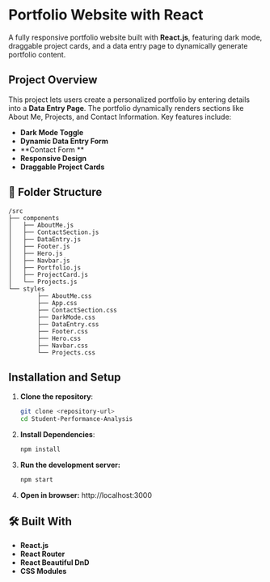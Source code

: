 # Portfolio Website with React  

A fully responsive portfolio website built with **React.js**, featuring dark mode, draggable project cards, and a data entry page to dynamically generate portfolio content.  

## Project Overview  

This project lets users create a personalized portfolio by entering details into a **Data Entry Page**. The portfolio dynamically renders sections like About Me, Projects, and Contact Information. Key features include:  
 
- **Dark Mode Toggle**  
- **Dynamic Data Entry Form**  
- **Contact Form **  
- **Responsive Design**
- **Draggable Project Cards**  


## 📁 Folder Structure  

```plaintext
/src
├── components
│   ├── AboutMe.js
│   ├── ContactSection.js
│   ├── DataEntry.js
│   ├── Footer.js
│   ├── Hero.js
│   ├── Navbar.js
│   ├── Portfolio.js
│   ├── ProjectCard.js
│   └── Projects.js
└── styles
        ├── AboutMe.css
        ├── App.css
        ├── ContactSection.css
        ├── DarkMode.css
        ├── DataEntry.css
        ├── Footer.css
        ├── Hero.css
        ├── Navbar.css
        └── Projects.css
```

## Installation and Setup

1. **Clone the repository**:
   ```bash
   git clone <repository-url>
   cd Student-Performance-Analysis
   ```
2. **Install Dependencies**:
   ```bash
   npm install
   ```
3. **Run the development server:**
   ```bash
   npm start
   ```
4. **Open in browser:**
    http://localhost:3000

## 🛠️ Built With

- **React.js**  
- **React Router**  
- **React Beautiful DnD**  
- **CSS Modules**  


